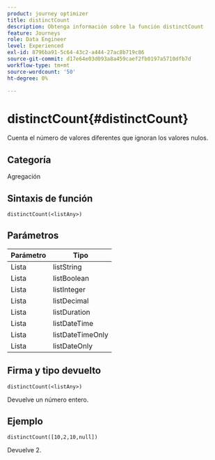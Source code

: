 ```yaml
---
product: journey optimizer
title: distinctCount
description: Obtenga información sobre la función distinctCount
feature: Journeys
role: Data Engineer
level: Experienced
exl-id: 8796ba91-5c64-43c2-a444-27ac8b719c86
source-git-commit: d17e64e03d093a8a459caef2fb0197a5710dfb7d
workflow-type: tm+mt
source-wordcount: '50'
ht-degree: 0%

---
```


# distinctCount{#distinctCount}

Cuenta el número de valores diferentes que ignoran los valores nulos.

## Categoría

Agregación

## Sintaxis de función

`distinctCount(<listAny>)`

## Parámetros

| Parámetro | Tipo |
|-----------|------------------|
| Lista | listString |
| Lista | listBoolean |
| Lista | listInteger |
| Lista | listDecimal |
| Lista | listDuration |
| Lista | listDateTime |
| Lista | listDateTimeOnly |
| Lista | listDateOnly |

## Firma y tipo devuelto

`distinctCount(<listAny>)`

Devuelve un número entero.

## Ejemplo

`distinctCount([10,2,10,null])`

Devuelve 2.

